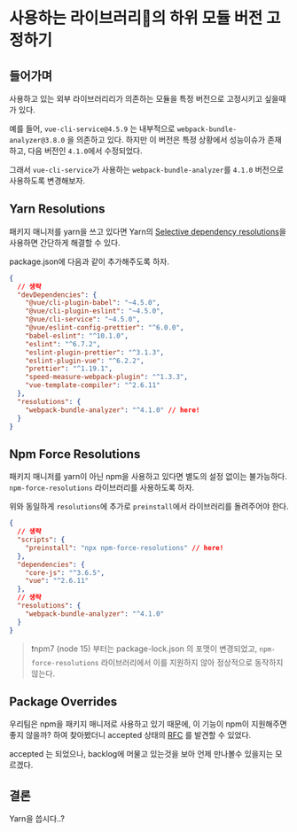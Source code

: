 # 사용하는 라이브러리의 하위 모듈 버전 고정하기

## 들어가며
사용하고 있는 외부 라이브러리리가 의존하는 모듈을 특정 버전으로 고정시키고 싶을때가 있다.

예를 들어, `vue-cli-service@4.5.9` 는 내부적으로 `webpack-bundle-analyzer@3.8.0` 을 의존하고 있다. 하지만 이 버전은 특정 상황에서 성능이슈가 존재하고, 다음 버전인 `4.1.0`에서 수정되었다.

그래서 `vue-cli-service`가 사용하는 `webpack-bundle-analyzer`를 `4.1.0` 버전으로 사용하도록 변경해보자.

## Yarn Resolutions
패키지 매니저를 yarn을 쓰고 있다면 Yarn의 [Selective dependency resolutions](https://classic.yarnpkg.com/en/docs/selective-version-resolutions/)을 사용하면 간단하게 해결할 수 있다.

package.json에 다음과 같이 추가해주도록 하자.

```json
{
  // 생략
  "devDependencies": {
    "@vue/cli-plugin-babel": "~4.5.0",
    "@vue/cli-plugin-eslint": "~4.5.0",
    "@vue/cli-service": "~4.5.0",
    "@vue/eslint-config-prettier": "^6.0.0",
    "babel-eslint": "^10.1.0",
    "eslint": "^6.7.2",
    "eslint-plugin-prettier": "^3.1.3",
    "eslint-plugin-vue": "^6.2.2",
    "prettier": "^1.19.1",
    "speed-measure-webpack-plugin": "^1.3.3",
    "vue-template-compiler": "^2.6.11"
  },
  "resolutions": {
    "webpack-bundle-analyzer": "^4.1.0" // here!
  }
}

```


## Npm Force Resolutions
패키지 매니저를 yarn이 아닌 npm을 사용하고 있다면 별도의 설정 없이는 불가능하다. `npm-force-resolutions` 라이브러리를 사용하도록 하자.

위와 동일하게 `resolutions`에 추가로 `preinstall`에서 라이브러리를 돌려주어야 한다.

```json
{
  // 생략
  "scripts": {
    "preinstall": "npx npm-force-resolutions" // here!
  },
  "dependencies": {
    "core-js": "^3.6.5",
    "vue": "^2.6.11"
  },
  // 생략
  "resolutions": {
    "webpack-bundle-analyzer": "^4.1.0"
  }
}
```

> ❗npm7 (node 15) 부터는 package-lock.json 의 포맷이 변경되었고, `npm-force-resolutions` 라이브러리에서 이를 지원하지 않아 정상적으로 동작하지 않는다.

## Package Overrides
우리팀은 npm을 패키지 매니저로 사용하고 있기 때문에, 이 기능이 npm이 지원해주면 좋지 않을까? 하여 찾아봤더니 accepted 상태의 [RFC](https://github.com/npm/rfcs/blob/latest/accepted/0009-package-overrides.md) 를 발견할 수 있었다.

accepted 는 되었으나, backlog에 머물고 있는것을 보아 언제 만나볼수 있을지는 모르겠다.

## 결론
Yarn을 씁시다..?
